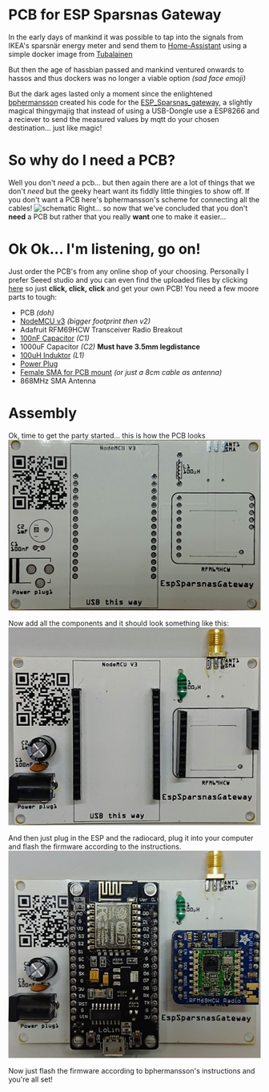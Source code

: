 # PCB for ESP Sparsnas Gateway
In the early days of mankind it was possible to tap into the signals from IKEA's sparsnär energy meter and send them to [Home-Assistant](http://www.home-assistant.io) using a simple docker image from [Tubalainen](https://github.com/tubalainen/sparsnas_decoder)

But then the age of hassbian passed and mankind ventured onwards to hassos and thus dockers was no longer a viable option _(sad face emoji)_

But the dark ages lasted only a moment since the enlightened [bphermansson](https://github.com/bphermansson) created his code for the [ESP_Sparsnas_gateway](https://github.com/bphermansson/EspSparsnasGateway), a slightly magical thingymajig that instead of using a USB-Dongle use a ESP8266 and a reciever to send the measured values by mqtt do your chosen destination... just like magic!

# So why do I need a PCB?
Well you don't _need_ a pcb... but then again there are a lot of things that we don't _need_ but the geeky heart want its fiddly little thingies to show off.
If you don't want a PCB here's bphermansson's scheme for connecting all the cables!
![schematic](https://github.com/bphermansson/EspSparsnasGateway/blob/master/EspSparsnasGateway_schem_Nodemcu.png)
Right... so now that we've concluded that you don't **need** a PCB but rather that you really **want** one to make it easier...

# Ok Ok... I'm listening, go on!
Just order the PCB's from any online shop of your choosing. Personally I prefer Seeed studio and you can even find the uploaded files by clicking [here](https://www.seeedstudio.com/-g-1170810) so just **click, click, click** and get your own PCB!
You need a few moore parts to tough:
* PCB _(doh)_
* [NodeMCU v3](https://www.banggood.com/V3-NodeMcu-Lua-WIFI-Development-Board-p-992733.html?p=OT281219548009201802) _(bigger footprint then v2)_
* Adafruit RFM69HCW Transceiver Radio Breakout 
* [100nF Capacitor](https://www.banggood.com/100pcs-0_1uF-104-50V-100nF-104M-Multilayer-Ceramic-Capacitor-p-1094956.html?p=OT281219548009201802) _(C1)_
* 1000uF Capacitor _(C2)_ **Must have 3.5mm legdistance**
* [100uH Induktor](https://www.banggood.com/14W-1UH-1MH-120pcs-12-Values-0307-Color-Ring-Inductor-Pack-Color-Code-Inductor-10pcs-Each-Value-p-1174702.html?p=OT281219548009201802) _(L1)_
* [Power Plug](https://www.banggood.com/50pcs-DC-005-3Pin-Black-DC-Power-Jack-Socket-Connector-5_52_1mm-p-1127042.html?p=OT281219548009201802)
* [Female SMA for PCB mount](https://www.banggood.com/10Pcs-SMA-Female-Solder-Edge-PCB-Mount-Straight-RF-Connector-Plug-p-1076487.html?p=OT281219548009201802) _(or just a 8cm cable as antenna)_
* 868MHz SMA Antenna

# Assembly
Ok, time to get the party started... this is how the PCB looks
![clean pcb](https://github.com/Naesstrom/esp_sparsnas_gateway_pcb/blob/master/images/pcb_clear.JPG)

Now add all the components and it should look something like this:
![clean pcb](https://github.com/Naesstrom/esp_sparsnas_gateway_pcb/blob/master/images/pcb_components.JPG)

And then just plug in the ESP and the radiocard, plug it into your computer and flash the firmware according to the instructions.
![clean pcb](https://github.com/Naesstrom/esp_sparsnas_gateway_pcb/blob/master/images/pcb_complete.JPG)

Now just flash the firmware according to bphermansson's instructions and you're all set!
